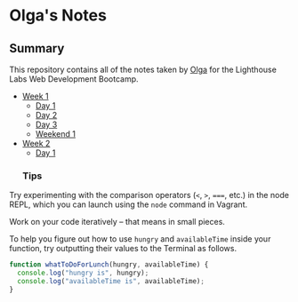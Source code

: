 # Olga's Notes

## Summary 

This repository contains all of the notes taken by [Olga](https://github.com/woodenonesie) for the Lighthouse Labs Web Development Bootcamp.
* [Week 1](/Week_1)
  * [Day 1](/Week_1/Day_1)
  * [Day 2](/Week_1/Day_2) 
  * [Day 3](/Week_1/Day_3)
  * [Weekend 1](Week_1/Weekend.md)
* [Week 2](/Week_2)
  * [Day 1](/Week_2/Day_1)
  ### Tips

Try experimenting with the comparison operators (`<`, `>`, `===`, etc.) in the node REPL, which you can launch using the `node` command in Vagrant.

Work on your code iteratively – that means in small pieces. 

To help you figure out how to use `hungry` and `availableTime` inside your function, try outputting their values to the Terminal as follows.

```javascript
function whatToDoForLunch(hungry, availableTime) {
  console.log("hungry is", hungry);
  console.log("availableTime is", availableTime);
}
```